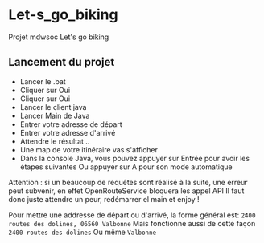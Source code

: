 # Let-s_go_biking
Projet mdwsoc Let's go biking

## Lancement du projet

- Lancer le .bat
- Cliquer sur Oui
- Cliquer sur Oui
- Lancer le client java
- Lancer Main de Java
- Entrer votre adresse de départ
- Entrer votre adresse d'arrivé
- Attendre le résultat ..
- Une map de votre itinéraire vas s'afficher
- Dans la console Java, vous pouvez appuyer sur Entrée pour avoir les étapes suivantes
  Ou appuyer sur A pour son mode automatique

Attention : si un beaucoup de requêtes sont réalisé à la suite, une erreur peut subvenir, en effet OpenRouteService bloquera les appel API
Il faut donc juste attendre un peur, redémarrer el main et enjoy !

Pour mettre une addresse de départ ou d'arrivé, la forme général est: `2400 routes des dolines, 06560 Valbonne`
Mais fonctionne aussi de cette façon `2400 routes des dolines`
Ou même `Valbonne`